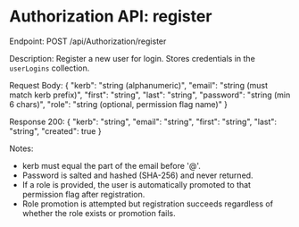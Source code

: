 # Authorization API: register

Endpoint: POST /api/Authorization/register

Description: Register a new user for login. Stores credentials in the `userLogins` collection.

Request Body:
{
  "kerb": "string (alphanumeric)",
  "email": "string (must match kerb prefix)",
  "first": "string",
  "last": "string",
  "password": "string (min 6 chars)",
  "role": "string (optional, permission flag name)"
}

Response 200:
{
  "kerb": "string",
  "email": "string",
  "first": "string",
  "last": "string",
  "created": true
}

Notes:
- kerb must equal the part of the email before '@'.
- Password is salted and hashed (SHA-256) and never returned.
- If a role is provided, the user is automatically promoted to that permission flag after registration.
- Role promotion is attempted but registration succeeds regardless of whether the role exists or promotion fails.
